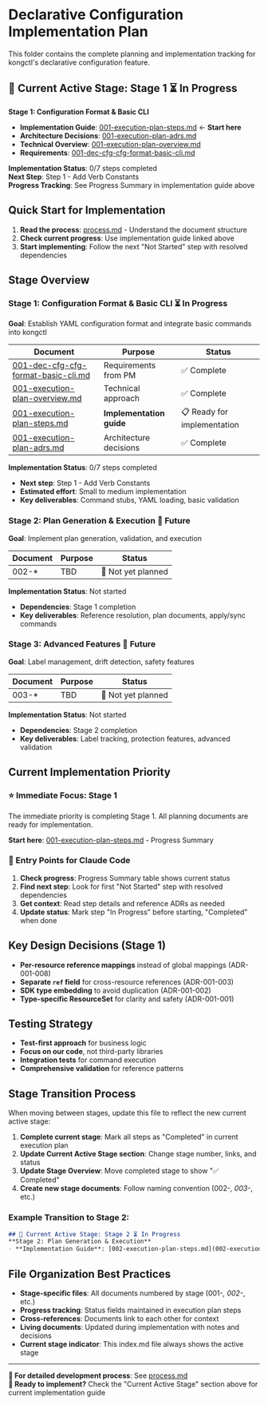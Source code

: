 # Declarative Configuration Implementation Plan

This folder contains the complete planning and implementation tracking for kongctl's declarative configuration feature.

## 🎯 Current Active Stage: Stage 1 ⏳ In Progress

**Stage 1: Configuration Format & Basic CLI**
- **Implementation Guide**: [001-execution-plan-steps.md](001-execution-plan-steps.md) ← **Start here**
- **Architecture Decisions**: [001-execution-plan-adrs.md](001-execution-plan-adrs.md)
- **Technical Overview**: [001-execution-plan-overview.md](001-execution-plan-overview.md)
- **Requirements**: [001-dec-cfg-cfg-format-basic-cli.md](001-dec-cfg-cfg-format-basic-cli.md)

**Implementation Status**: 0/7 steps completed  
**Next Step**: Step 1 - Add Verb Constants  
**Progress Tracking**: See Progress Summary in implementation guide above

## Quick Start for Implementation

1. **Read the process**: [process.md](process.md) - Understand the document structure
2. **Check current progress**: Use implementation guide linked above
3. **Start implementing**: Follow the next "Not Started" step with resolved dependencies

## Stage Overview

### Stage 1: Configuration Format & Basic CLI ⏳ In Progress
**Goal**: Establish YAML configuration format and integrate basic commands into kongctl

| Document | Purpose | Status |
|----------|---------|---------|
| [001-dec-cfg-cfg-format-basic-cli.md](001-dec-cfg-cfg-format-basic-cli.md) | Requirements from PM | ✅ Complete |
| [001-execution-plan-overview.md](001-execution-plan-overview.md) | Technical approach | ✅ Complete |
| [001-execution-plan-steps.md](001-execution-plan-steps.md) | **Implementation guide** | 📋 Ready for implementation |
| [001-execution-plan-adrs.md](001-execution-plan-adrs.md) | Architecture decisions | ✅ Complete |

**Implementation Status**: 0/7 steps completed
- **Next step**: Step 1 - Add Verb Constants
- **Estimated effort**: Small to medium implementation
- **Key deliverables**: Command stubs, YAML loading, basic validation

### Stage 2: Plan Generation & Execution 🔮 Future
**Goal**: Implement plan generation, validation, and execution

| Document | Purpose | Status |
|----------|---------|---------|
| 002-* | TBD | 🔮 Not yet planned |

**Implementation Status**: Not started
- **Dependencies**: Stage 1 completion
- **Key deliverables**: Reference resolution, plan documents, apply/sync commands

### Stage 3: Advanced Features 🔮 Future
**Goal**: Label management, drift detection, safety features

| Document | Purpose | Status |
|----------|---------|---------|
| 003-* | TBD | 🔮 Not yet planned |

**Implementation Status**: Not started
- **Dependencies**: Stage 2 completion
- **Key deliverables**: Label tracking, protection features, advanced validation

## Current Implementation Priority

### ⭐ Immediate Focus: Stage 1
The immediate priority is completing Stage 1. All planning documents are ready for implementation.

**Start here**: [001-execution-plan-steps.md](001-execution-plan-steps.md) - Progress Summary

### 🎯 Entry Points for Claude Code

1. **Check progress**: Progress Summary table shows current status
2. **Find next step**: Look for first "Not Started" step with resolved dependencies  
3. **Get context**: Read step details and reference ADRs as needed
4. **Update status**: Mark step "In Progress" before starting, "Completed" when done

## Key Design Decisions (Stage 1)

- **Per-resource reference mappings** instead of global mappings (ADR-001-008)
- **Separate `ref` field** for cross-resource references (ADR-001-003) 
- **SDK type embedding** to avoid duplication (ADR-001-002)
- **Type-specific ResourceSet** for clarity and safety (ADR-001-001)

## Testing Strategy

- **Test-first approach** for business logic
- **Focus on our code**, not third-party libraries
- **Integration tests** for command execution
- **Comprehensive validation** for reference patterns

## Stage Transition Process

When moving between stages, update this file to reflect the new current active stage:

1. **Complete current stage**: Mark all steps as "Completed" in current execution plan
2. **Update Current Active Stage section**: Change stage number, links, and status
3. **Update Stage Overview**: Move completed stage to show "✅ Completed" 
4. **Create new stage documents**: Follow naming convention (002-*, 003-*, etc.)

### Example Transition to Stage 2:
```markdown
## 🎯 Current Active Stage: Stage 2 ⏳ In Progress
**Stage 2: Plan Generation & Execution**
- **Implementation Guide**: [002-execution-plan-steps.md](002-execution-plan-steps.md) ← **Start here**
```

## File Organization Best Practices

- **Stage-specific files**: All documents numbered by stage (001-*, 002-*, etc.)
- **Progress tracking**: Status fields maintained in execution plan steps
- **Cross-references**: Documents link to each other for context
- **Living documents**: Updated during implementation with notes and decisions
- **Current stage indicator**: This index.md file always shows the active stage

---

**📖 For detailed development process**: See [process.md](process.md)  
**🚀 Ready to implement?** Check the "Current Active Stage" section above for current implementation guide